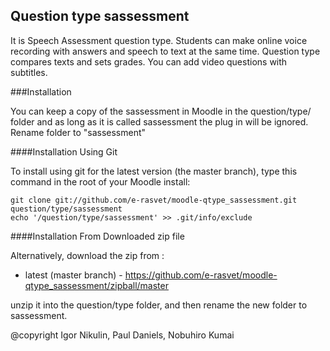 Question type sassessment
----------------------

It is Speech Assessment question type. 
Students can make online voice recording with answers and speech to text at the same time. Question type compares texts and sets grades. 
You can add video questions with subtitles.



###Installation

You can keep a copy of the sassessment in Moodle in the question/type/ folder and as long as it is called sassessment the plug in will
be ignored.
Rename folder to "sassessment"


####Installation Using Git 

To install using git for the latest version (the master branch), type this command in the
root of your Moodle install:

    git clone git://github.com/e-rasvet/moodle-qtype_sassessment.git question/type/sassessment
    echo '/question/type/sassessment' >> .git/info/exclude

####Installation From Downloaded zip file

Alternatively, download the zip from :

* latest (master branch) - https://github.com/e-rasvet/moodle-qtype_sassessment/zipball/master

unzip it into the question/type folder, and then rename the new folder to sassessment.



@copyright  Igor Nikulin, Paul Daniels, Nobuhiro Kumai